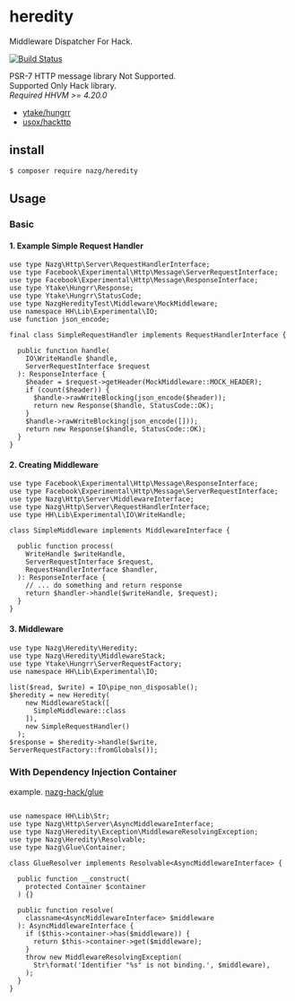 # heredity

Middleware Dispatcher For Hack.  

[![Build Status](https://travis-ci.org/nazg-hack/heredity.svg?branch=master)](https://travis-ci.org/nazg-hack/heredity)

PSR-7 HTTP message library Not Supported.  
Supported Only Hack library.  
*Required HHVM >= 4.20.0*

- [ytake/hungrr](https://github.com/ytake/hungrr)
- [usox/hackttp](https://github.com/usox/hackttp)

## install

```bash
$ composer require nazg/heredity
```

## Usage

### Basic

#### 1. Example Simple Request Handler

```hack
use type Nazg\Http\Server\RequestHandlerInterface;
use type Facebook\Experimental\Http\Message\ServerRequestInterface;
use type Facebook\Experimental\Http\Message\ResponseInterface;
use type Ytake\Hungrr\Response;
use type Ytake\Hungrr\StatusCode;
use type NazgHeredityTest\Middleware\MockMiddleware;
use namespace HH\Lib\Experimental\IO;
use function json_encode;

final class SimpleRequestHandler implements RequestHandlerInterface {

  public function handle(
    IO\WriteHandle $handle,
    ServerRequestInterface $request
  ): ResponseInterface {
    $header = $request->getHeader(MockMiddleware::MOCK_HEADER);
    if (count($header)) {
      $handle->rawWriteBlocking(json_encode($header));
      return new Response($handle, StatusCode::OK);
    }
    $handle->rawWriteBlocking(json_encode([]));
    return new Response($handle, StatusCode::OK);
  }
}
```

#### 2. Creating Middleware

```hack
use type Facebook\Experimental\Http\Message\ResponseInterface;
use type Facebook\Experimental\Http\Message\ServerRequestInterface;
use type Nazg\Http\Server\MiddlewareInterface;
use type Nazg\Http\Server\RequestHandlerInterface;
use type HH\Lib\Experimental\IO\WriteHandle;

class SimpleMiddleware implements MiddlewareInterface {

  public function process(
    WriteHandle $writeHandle,
    ServerRequestInterface $request,
    RequestHandlerInterface $handler,
  ): ResponseInterface {
    // ... do something and return response
    return $handler->handle($writeHandle, $request);
  }
}

```

#### 3. Middleware

```hack
use type Nazg\Heredity\Heredity;
use type Nazg\Heredity\MiddlewareStack;
use type Ytake\Hungrr\ServerRequestFactory;
use namespace HH\Lib\Experimental\IO;

list($read, $write) = IO\pipe_non_disposable();
$heredity = new Heredity(
    new MiddlewareStack([
      SimpleMiddleware::class
    ]),
    new SimpleRequestHandler()
  );
$response = $heredity->handle($write, ServerRequestFactory::fromGlobals());

```

### With Dependency Injection Container

example. [nazg-hack/glue](https://github.com/nazg-hack/glue)

```hack

use namespace HH\Lib\Str;
use type Nazg\Http\Server\AsyncMiddlewareInterface;
use type Nazg\Heredity\Exception\MiddlewareResolvingException;
use type Nazg\Heredity\Resolvable;
use type Nazg\Glue\Container;

class GlueResolver implements Resolvable<AsyncMiddlewareInterface> {

  public function __construct(
    protected Container $container
  ) {}

  public function resolve(
    classname<AsyncMiddlewareInterface> $middleware
  ): AsyncMiddlewareInterface {
    if ($this->container->has($middleware)) {
      return $this->container->get($middleware);
    }
    throw new MiddlewareResolvingException(
      Str\format('Identifier "%s" is not binding.', $middleware),
    );
  }
}
```
